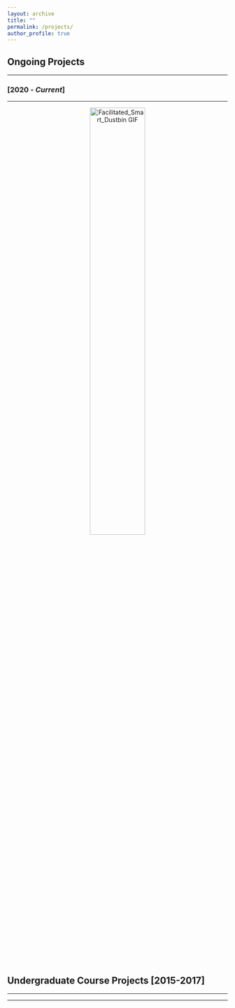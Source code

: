 ```yaml
---
layout: archive
title: ""
permalink: /projects/
author_profile: true
---
```


## Ongoing Projects
----------------

### [2020 - *Current*]
-----------
<div align="center">
  <img src="../flies/demo_Video.gif" alt="Facilitated_Smart_Dustbin GIF" width="50%">
</div>


## Undergraduate Course Projects [2015-2017]
----------------
______________________________________________